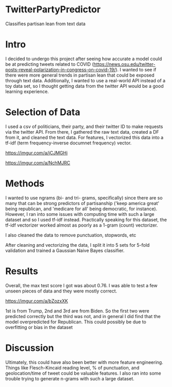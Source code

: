 # TwitterPartyPredictor
Classifies partisan lean from text data

# Intro
I decided to undergo this project after seeing how accurate a model could be at predicting tweets related to COVID (https://news.osu.edu/twitter-posts-reveal-polarization-in-congress-on-covid-19/). I wanted to see if there were more general trends in partisan lean that could be exposed through text data. Additionally, I wanted to use a real-world API instead of a toy data set, so I thought getting data from the twitter API would be a good learning experience.

# Selection of Data
I used a csv of politicians, their party, and their twitter ID to make requests via the twitter API. From there, I gathered the raw text data, created a DF from it, and cleaned the text data. For features, I vectorized this data into a tf-idf (term frequency-inverse documnet frequency) vector.

https://imgur.com/a/jCJMGHi

https://imgur.com/a/NchMJRC

# Methods
I wanted to use ngrams (bi- and tri- grams, specifically) since there are so many that can be strong predictors of partisanship ('keep america great' being republican, and 'medicare for all' being democratic, for instance). However, I ran into some issues with computing time with such a large dataset and so I used tf-idf instead. Practically speaking for this dataset, the tf-idf vectorizer worked almost as poorly as a 1-gram (count) vectorizer.

I also cleaned the data to remove punctuation, stopwords, etc

After cleaning and vectorizing the data, I split it into 5 sets for 5-fold validation and trained a Gaussian Naive Bayes classifier. 

# Results
Overall, the max test score I got was about 0.76. I was able to test a few unseen pieces of data and they were mostly correct.

https://imgur.com/a/bZozxXK

1st is from Trump, 2nd and 3rd are from Biden. So the first two were predicted correctly but the third was not, and in general I did find that the model overpredicted for Republican. This could possibly be due to overfitting or bias in the dataset

# Discussion
Ultimately, this could have also been better with more feature engineering. Things like Flesch-Kincaid reading level, % of punctuation, and geolocation/time of tweet could be valuable features. I also ran into some trouble trying to generate n-grams with such a large dataset. 
